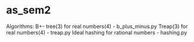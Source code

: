 # as_sem2
Algorithms:
B+- tree(3) for real numbers(4) - b_plus_minus.py
Treap(3) for real numbers(4) - treap.py
Ideal hashing for rational numbers - hashing.py
